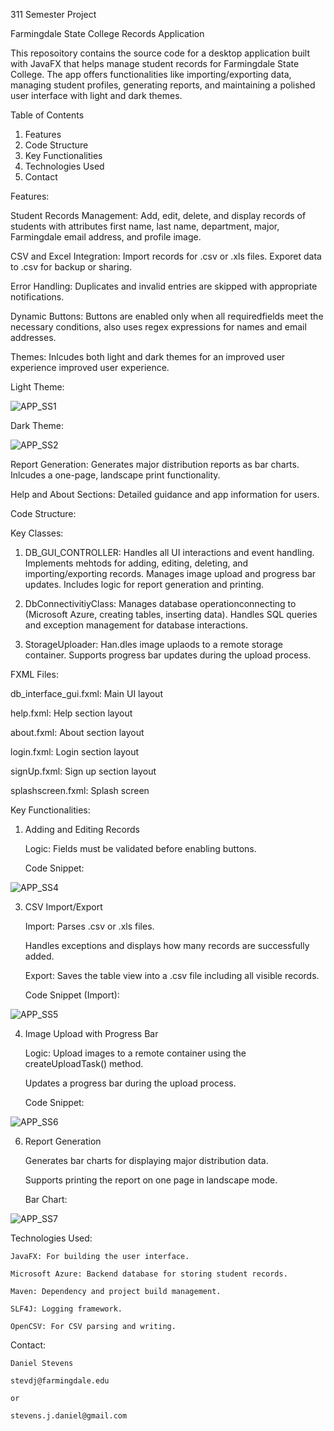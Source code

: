 311 Semester Project

Farmingdale State College Records Application

This reposoitory contains the source code for a desktop
application built with JavaFX that helps manage student
records for Farmingdale State College. The app offers
functionalities like importing/exporting data, managing
student profiles, generating reports, and maintaining
a polished user interface with light and dark themes.

Table of Contents

1. Features
2. Code Structure
3. Key Functionalities
4. Technologies Used
5. Contact


Features:

Student Records Management: Add, edit, delete, and 
display records of students with attributes first
name, last name, department, major, Farmingdale
email address, and profile image.

CSV and Excel Integration:
Import records for .csv or .xls files.
Exporet data to .csv for backup or sharing.

Error Handling: Duplicates and invalid entries 
are skipped with appropriate notifications.

Dynamic Buttons: Buttons are enabled only when all 
requiredfields meet the necessary conditions, also
uses regex expressions for names and email
addresses.

Themes: Inlcudes both light and dark themes for 
an improved user experience improved user experience.


Light Theme:

![APP_SS1](https://github.com/user-attachments/assets/a1c6feb6-b2ed-4061-9b64-3776588a514e)


Dark Theme:

![APP_SS2](https://github.com/user-attachments/assets/533d8491-912f-4454-841f-3f5085205f5a)


Report Generation: Generates major distribution reports
as bar charts.
Inlcudes a one-page, landscape print functionality.

Help and About Sections: Detailed guidance and app information for users.


Code Structure:

Key Classes:
  1. DB_GUI_CONTROLLER: Handles all UI interactions and event handling.
  Implements mehtods for adding, editing, deleting, and importing/exporting records.
  Manages image upload and progress bar updates.
  Includes logic for report generation and printing.

  2. DbConnectivitiyClass: Manages database operationconnecting to (Microsoft Azure, creating tables, inserting data).
  Handles SQL queries and exception management for database interactions.

  3. StorageUploader: Han.dles image uplaods to a remote storage container.
  Supports progress bar updates during the upload process.

FXML Files:

  db_interface_gui.fxml: Main UI layout
  
  help.fxml: Help section layout
  
  about.fxml: About section layout
  
  login.fxml: Login section layout
  
  signUp.fxml: Sign up section layout
  
  splashscreen.fxml: Splash screen 
  

Key Functionalities:

1. Adding and Editing Records
   
    Logic: Fields must be validated before enabling buttons. 
  
    Code Snippet:
  
![APP_SS4](https://github.com/user-attachments/assets/fb144d3b-198a-4e34-a33f-be08888f628c)

3. CSV Import/Export
   
    Import: Parses .csv or .xls files.

    Handles exceptions and displays how many records are successfully added.

    Export: Saves the table view into a .csv file including all visible records.

    Code Snippet (Import):

  ![APP_SS5](https://github.com/user-attachments/assets/47c77826-6318-4c20-89a1-fa12e6ebe25e)

4. Image Upload with Progress Bar
   
    Logic: Upload images to a remote container using the createUploadTask() method.

    Updates a progress bar during the upload process.

    Code Snippet:
   
![APP_SS6](https://github.com/user-attachments/assets/05673422-1b18-4ba9-bc4d-e74216719a0e)

6. Report Generation
   
    Generates bar charts for displaying major distribution data.

    Supports printing the report on one page in landscape mode.

    Bar Chart:
   
![APP_SS7](https://github.com/user-attachments/assets/5c7b83cd-287d-4fe5-ab91-1885305643bc)


Technologies Used:

    JavaFX: For building the user interface.

    Microsoft Azure: Backend database for storing student records.

    Maven: Dependency and project build management.

    SLF4J: Logging framework.

    OpenCSV: For CSV parsing and writing.


Contact:

    Daniel Stevens

    stevdj@farmingdale.edu

    or

    stevens.j.daniel@gmail.com





